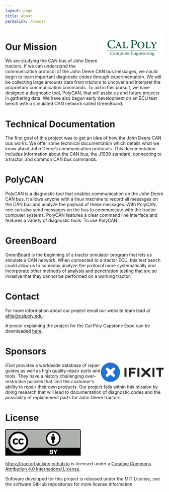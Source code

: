 ```yaml
---
layout: page
title: About
permalink: /about/
---
```

<div style="float:right;"><a href="https://cpe.calpoly.edu/"><img src="/images/capstone.png" alt="CalPolyComputerEngineering" width="200"/></a></div>

# Our Mission
We are studying the CAN bus of John Deere tractors. If we can understand the communication protocol of the John Deere CAN bus messages, we could begin to learn important diagnostic codes through experimentation. We will be collecting large amounts data from tractors to uncover and interpret the proprietary communication commands. To aid in this pursuit, we have  designed a diagnostic tool, PolyCAN, that will assist us and future projects in gathering data. We have also begun early development on an ECU test bench with a simulated CAN network called GreenBoard.

# Technical Documentation
The first goal of this project was to get an idea of how the John Deere CAN bus works. We offer some technical documentation which details what we know about John Deere’s communication protocols. This documentation includes information about the CAN bus, the J1939 standard, connecting to a tractor, and common CAN bus commands.

# PolyCAN
PolyCAN is a diagnostic tool that enables communication on the John Deere CAN bus. It allows anyone with a linux machine to record all messages on the CAN bus and analyze the payload of these messages. With PolyCAN, one can also send messages on the bus to communicate with the tractor computer systems. PolyCAN features a clear command line interface and features a variety of diagnostic tools. To use PolyCAN.

# GreenBoard
GreenBoard is the beginning of a tractor simulator program that lets us simulate a CAN network. When connected to a tractor ECU, this test bench could allow us to someday analyze the protocol more systematically and incorporate other methods of analysis and penetration testing that are so invasive that they cannot be performed on a working tractor.


# Contact
For more information about our project email our website team lead at [afite@calpoly.edu](emailto:afite@calpoly.edu)

A poster explaining the project for the Cal Poly Capstone Expo can be downloaded [here](/files/poster1819.pdf).

# Sponsors
<div style="float:right;"><a href="https://www.ifixit.com/"><img src="/images/ifixit.png" alt="iFixit" width="200"/></a></div>
iFixit provides a worldwide database of repair guides as well as high quality repair parts and tools. They have a history challenging over-restrictive policies that limit the customer's ability to repair their own products. Our project falls within this mission by doing research that will lead to documentation of diagnostic codes and the possibility of replacement parts for John Deere tractors.


# License

<a rel="license" href="https://creativecommons.org/licenses/by/4.0/"><img alt="Creative Commons License" style="border-width:0" src="/images/by.svg" /></a>

<a xmlns:cc="http://creativecommons.org/ns#" href="https://tractorhacking.github.io" property="cc:attributionName" rel="cc:attributionURL">https://tractorhacking.github.io</a> is licensed under a <a rel="license" href="https://creativecommons.org/licenses/by/4.0/">Creative Commons Attribution 4.0 International License</a>.

Software developed for this project is released under the MIT License, see the software GitHub repositories for more license information. 
